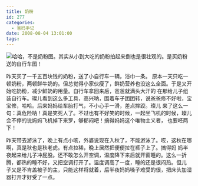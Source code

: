 ```yaml
---
title: 奶粉
id: 277
categories:
  - 爸妈手记
date: 2008-08-04 13:01:00
tags:
---
```


![](http://www.candreams.com/images/2008/09/bike.jpg)哈哈，不是奶粉图。其实从小到大吃的奶粉拍起来倒也是很壮观的。是买奶粉送的自行车图！

昨天买了一千五百块钱的奶粉，送了小自行车一辆，浴巾一条。 原本一天只吃一顿奶粉，两顿鲜牛奶的。但总觉得小家伙瘦了，鲜奶营养也没这么全面。于是又开始吃奶粉，减少鲜奶的用量。自行车拿回来后，爸爸就满头大汗的 在那给儿子组装自行车。璨儿看到这么多工具，高兴呐，围着车子团团转，说爸爸修不好啦，宝宝修，哈哈。后来妈妈给车胎打气，不小心手一滑，差点摔跤。璨儿 来了这么一句：真危险呐！真是笑死人了。不过也有不好笑的时候，一起坐飞机的时候，璨儿会不停的说妈妈飞机掉下来罗，够郁闷吧！搞得妈妈这个唯物主义者， 也要呸两下！ 

昨天带去游泳了，晚上有点小咳，外婆说现在入秋了，不能游泳了。哎，这秋在哪啊，真是秋也是秋老虎。有点拉稀，晚上居然把便便拉在裤子上了。搞得妈 妈半夜起来给儿子冲屁股。还不敢怎么开空调，温度降下来后就开窗睡的。这么一折腾，都热的睡不好，又把空调打开了。温度调高了一度，睡的还是很闷热。但儿 子又是不肯盖被子的主，只能这样将就着，后半夜妈妈嗓子难受的很，把床头加湿器打开才好受了一点。
